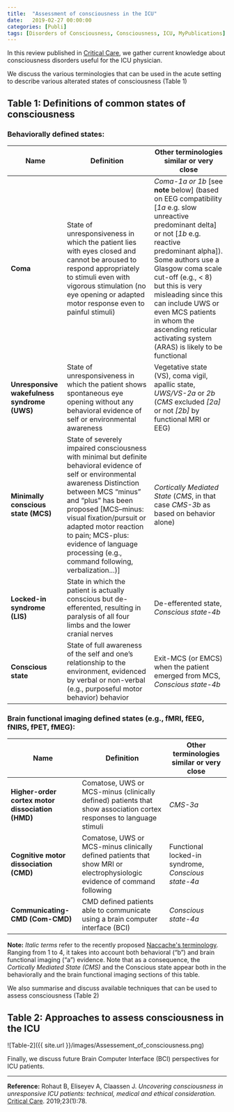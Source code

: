 ```yaml
---
title:  "Assessment of consciousness in the ICU"
date:   2019-02-27 00:00:00
categories: [Publi]
tags: [Disorders of Consciousness, Consciousness, ICU, MyPublications]
---
```


In this review published in [Critical Care](https://doi.org/10.1186/s13054-019-2370-4), we gather current knowledge about consciousness disorders useful for the ICU physician.

We discuss the various terminologies that can be used in the acute setting to describe various alterated states of consciousness (Table 1)

## Table 1: Definitions of common states of consciousness
### Behaviorally defined states:

|      Name        |  Definition           | Other terminologies similar or very close|
| ---------------- | --------------------- | ---------------------------------------- |
| **Coma**    |   State of unresponsiveness in which the patient lies with eyes closed and cannot be aroused to respond appropriately to stimuli even with vigorous stimulation (no eye opening or adapted motor response even to painful stimuli)   |   *Coma-1a or 1b* [see **note** below] (based on EEG compatibility [*1a* e.g. slow unreactive predominant delta] or not [*1b* e.g. reactive predominant alpha]). Some authors use a Glasgow coma scale cut-off (e.g., < 8) but this is very misleading since this can include UWS or even MCS patients in whom the ascending reticular activating system (ARAS) is likely to be functional|
|**Unresponsive wakefulness syndrome (UWS)**  |   State of unresponsiveness in which the patient shows spontaneous eye opening without any behavioral evidence of self or environmental awareness|Vegetative state (VS), coma vigil, apallic state, *UWS/VS-2a* or *2b* (*CMS* excluded *[2a]* or not *[2b]* by functional MRI or EEG)|
|**Minimally conscious state (MCS)** |   State of severely impaired consciousness with minimal but definite behavioral evidence of self or environmental awareness Distinction between MCS “minus” and “plus” has been proposed [MCS–minus: visual fixation/pursuit or adapted motor reaction to pain; MCS-plus: evidence of language processing (e.g., command following, verbalization...)]  |   *Cortically Mediated State* (*CMS*, in that case *CMS-3b* as based on behavior alone)|
|**Locked-in syndrome (LIS)**|   State in which the patient is actually conscious but de- efferented, resulting in paralysis of all four limbs and the lower cranial nerves   |   De-efferented state, *Conscious state-4b*|
|**Conscious state**   |   State of full awareness of the self and one’s relationship to the environment, evidenced by verbal or non-verbal (e.g., purposeful motor behavior) behavior   |   Exit-MCS (or EMCS) when the patient emerged from MCS, *Conscious state-4b*|


### Brain functional imaging defined states (e.g., fMRI, fEEG, fNIRS, fPET, fMEG):

|      Name        |  Definition           | Other terminologies similar or very close|
| ---------------- | --------------------- | ---------------------------------------- |
| **Higher-order cortex motor dissociation (HMD)**    |   Comatose, UWS or MCS-minus (clinically defined) patients that show association cortex responses to language stimuli|   *CMS-3a*|
| **Cognitive motor dissociation (CMD)**    |  Comatose, UWS or MCS-minus clinically defined patients that show MRI or electrophysiologic evidence of command following  |  Functional locked-in syndrome, *Conscious state-4a*|
| **Communicating-CMD (Com-CMD)**    |  CMD defined patients able to communicate using a brain computer interface (BCI)  |  *Conscious state-4a*|

**Note:** *Italic terms* refer to the recently proposed [Naccache's terminology](https://doi.org/10.1093/brain/awx324). Ranging from 1 to 4, it takes into account both behavioral (“b”) and brain functional imaging (“a”) evidence. Note that as a consequence, the *Cortically Mediated State (CMS)* and the Conscious state appear both in the behaviorally and the brain functional imaging sections of this table.


We also summarise and discuss available techniques that can be used to assess consciousness (Table 2)

## Table 2: Approaches to assess consciousness in the ICU
![Table-2]({{ site.url }}/images/Assessement_of_consciousness.png)


Finally, we discuss future Brain Computer Interface (BCI) perspectives for ICU patients.


---
**Reference:** Rohaut B, Eliseyev A, Claassen J. *Uncovering consciousness in unresponsive ICU patients: technical, medical and ethical consideration.* [Critical Care](https://doi.org/10.1186/s13054-019-2370-4). 2019;23(1):78.


<script type="text/javascript">
  reddit_url = "https://doi.org/10.1186/s13054-019-2370-4";
  reddit_title = "Uncovering consciousness in unresponsive ICU patients: technical, medical and ethical consideration";
  reddit_newwindow='1';
</script>
<script type="text/javascript" src="//www.redditstatic.com/button/button3.js"></script>

<script type='text/javascript' src='https://d1bxh8uas1mnw7.cloudfront.net/assets/embed.js'></script>
<div data-badge-popover="right" class='altmetric-embed' data-badge-type='donut' data-hide-less-than='1' data-doi="/10.1186/s13054-019-2370-4"></div>
